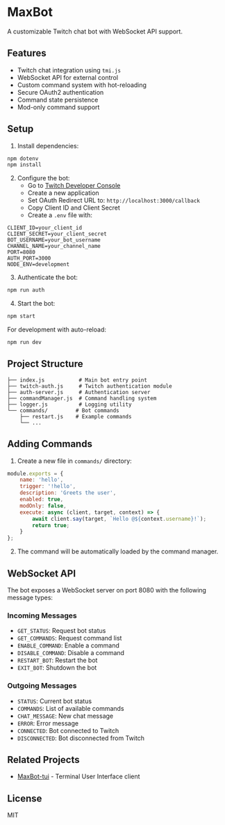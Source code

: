 # MaxBot

A customizable Twitch chat bot with WebSocket API support.

## Features

- Twitch chat integration using `tmi.js`
- WebSocket API for external control
- Custom command system with hot-reloading
- Secure OAuth2 authentication
- Command state persistence
- Mod-only command support

## Setup

1. Install dependencies:
```bash
npm dotenv
npm install
```

2. Configure the bot:
   - Go to [Twitch Developer Console](https://dev.twitch.tv/console)
   - Create a new application
   - Set OAuth Redirect URL to: `http://localhost:3000/callback`
   - Copy Client ID and Client Secret
   - Create a `.env` file with:

```env
CLIENT_ID=your_client_id
CLIENT_SECRET=your_client_secret
BOT_USERNAME=your_bot_username
CHANNEL_NAME=your_channel_name
PORT=8080
AUTH_PORT=3000
NODE_ENV=development
```

3. Authenticate the bot:
```bash
npm run auth
```

4. Start the bot:
```bash
npm start
```

For development with auto-reload:
```bash
npm run dev
```

## Project Structure

```
├── index.js           # Main bot entry point
├── twitch-auth.js     # Twitch authentication module
├── auth-server.js     # Authentication server
├── commandManager.js  # Command handling system
├── logger.js          # Logging utility
└── commands/         # Bot commands
    ├── restart.js    # Example commands
    └── ...
```

## Adding Commands

1. Create a new file in `commands/` directory:

```javascript
module.exports = {
    name: 'hello',
    trigger: '!hello',
    description: 'Greets the user',
    enabled: true,
    modOnly: false,
    execute: async (client, target, context) => {
        await client.say(target, `Hello @${context.username}!`);
        return true;
    }
};
```

2. The command will be automatically loaded by the command manager.

## WebSocket API

The bot exposes a WebSocket server on port 8080 with the following message types:

### Incoming Messages
- `GET_STATUS`: Request bot status
- `GET_COMMANDS`: Request command list
- `ENABLE_COMMAND`: Enable a command
- `DISABLE_COMMAND`: Disable a command
- `RESTART_BOT`: Restart the bot
- `EXIT_BOT`: Shutdown the bot

### Outgoing Messages
- `STATUS`: Current bot status
- `COMMANDS`: List of available commands
- `CHAT_MESSAGE`: New chat message
- `ERROR`: Error message
- `CONNECTED`: Bot connected to Twitch
- `DISCONNECTED`: Bot disconnected from Twitch

## Related Projects

- [MaxBot-tui](https://github.com/maxthrillerlive/MaxBot-tui) - Terminal User Interface client

## License

MIT 